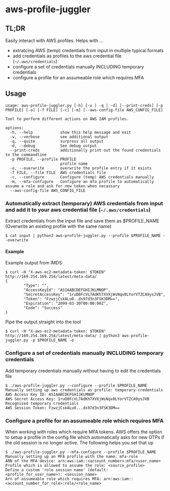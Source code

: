 # aws-profile-juggler
## TL;DR
Easily interact with AWS profiles. Helps with ...
- extratcing AWS (temp) credentials from input in multiple typical formats
- add credentials as profiles to the aws credential file  (`~/.aws/credentials`)
- configure a set of credentials manually INCLUDING temporary credentials
- configure a profile for an assumeable role which requires MFA

## Usage
```
usage: aws-profile-juggler.py [-h] [-v | -q | -d] [--print-creds] [-p PROFILE] [-o] [-f FILE] [-c] [-m] [--aws-config-file AWS_CONFIG_FILE]

Tool to perform different actions on AWS IAM profiles.

options:
  -h, --help            show this help message and exit
  -v, --verbose         see additional output
  -q, --quite           surpress all output
  -d, --debug           See debug output
  --print-creds         additionally print out the found credentials to the commandline
  -p PROFILE, --profile PROFILE
                        profile name
  -o, --overwrite       overwrite the profile entry if it exists
  -f FILE, --file FILE  AWS credentials file
  -c, --configure       Configure (temp) AWS credentials manually
  -m, --mfa-configure   Configure an mfa profile to automatically assume a role and ask for new token when necassary
  --aws-config-file AWS_CONFIG_FILE
```
### Automatically extract (temporary) AWS credentials from input and add it to your aws credential file (`~/.aws/credentials`)
Extract credentials from the input file and save them as $PROFILE_NAME (Overwrite an existing profile with the same name)
```console
$ cat input | python3 aws-profile-juggler.py --profile $PROFILE_NAME --overwrite 
```
#### Example
Example output from IMDS:
```console
$ curl -H "X-aws-ec2-metadata-token: $TOKEN" http://169.254.169.254/latest/meta-data/
{
        "Type": "",
        "AccessKeyId": "ASIAABCDEFGHIJKLMNOP",
        "SecretAccessKey": "1ruD8FcVL7AdKh7XVXjWsNqx0LYorVTZCA9ysJVB",
        "Token": "FzwzjCskALu0..ds97d3n3FSK3DM==",
        "Expiration": "2099-03-30T00:00:00Z",
        "Code": "Success"
}
```

Pipe the output straight into the tool
```console
$ curl -H "X-aws-ec2-metadata-token: $TOKEN" http://169.254.169.254/latest/meta-data/ | python3 aws-profile-juggler.py -p $PROFILE_NAME -o  
```

### Configure a set of credentials manually INCLUDING temporary credentials
Add temporary credentials manually without having to edit the credentials file
```console
$ ./aws-profile-juggler.py --configure --profile $PROFILE_NAME
Manually setting up aws credentials as profile: temporary-credentials
AWS Access Key ID: ASIAABCDEFGHIJKLMNOP
AWS Secret Access Key: 1ruD8FcVL7AdKh7XVXjWsNqx0LYorVTZCA9ysJVB
Recognised temporary credentials
AWS Session Token: FzwzjCskALu0...ds97d3n3FSK3DM==
```

### Configure a profile for an assumeable role which requires MFA
When working with roles which require MFA tokens. AWS offers the option to setup a profile in the config file which automatically asks for new OTPs if the old session is no longer active. The following helps you set that up

```console
$ ./aws-profile-juggler.py --mfa-configure --profile $PROFILE_NAME
Manually setting up an MFA profile with the name: mfa-role
ARN of the MFA device: arn:aws:iam::<account_number>:mfa/<user_name>
Profile which is allowed to assume the role: <source_profile>
Define a custom 'role session name' (default: <profile_for_user_name>): <session_name>
Arn of assumeable role which requires MFA: arn:aws:iam::<account_number_for_role>:role/<role_name>
```
